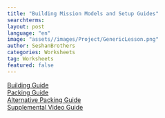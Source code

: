 ```yaml
---
title: "Building Mission Models and Setup Guides"
searchterms:
layout: post
language: "en"
image: "assets//images/Project/GenericLesson.png"
author: SeshanBrothers
categories: Worksheets
tag: Worksheets
featured: false
---
```


<a href="/translations/en-us/Worksheets/2023-MissionModelBuildingTips.pdf">Building Guide</a>
<br>
<a href="/translations/en-us/Worksheets/2023-PackingTips.pdf">Packing Guide</a>
<br>
<a href="/translations/en-us/Worksheets/2023-PackingTips-2pgs.pdf">Alternative Packing Guide</a>
<br>
<a href="https://youtu.be/m6L7fs3mu9w">Supplemental Video Guide</a>
<br>
